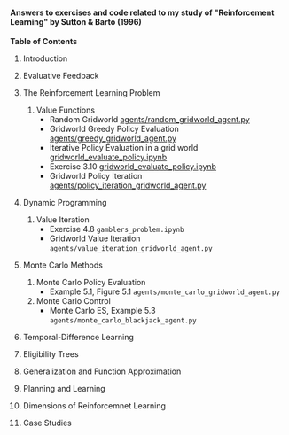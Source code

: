 #### Answers to exercises and code related to my study of "Reinforcement Learning" by Sutton & Barto (1996)

**Table of Contents**

1. Introduction
1. Evaluative Feedback
1. The Reinforcement Learning Problem
    1. Value Functions
        - Random Gridworld [agents/random_gridworld_agent.py](https://github.com/PeterMitrano/sutton_and_barto_rl/blob/master/agents/random_gridworld_agent.py)
        - Gridworld Greedy Policy Evaluation [agents/greedy_gridworld_agent.py](https://github.com/PeterMitrano/sutton_and_barto_rl/blob/master/agents/greedy_gridworld_agent.py)
        - Iterative Policy Evaluation in a grid world [gridworld_evaluate_policy.ipynb](https://github.com/PeterMitrano/sutton_and_barto_rl/blob/master/gridworld_evaluate_policy.ipynb)
        - Exercise 3.10 [gridworld_evaluate_policy.ipynb](https://github.com/PeterMitrano/sutton_and_barto_rl/blob/master/gridworld_evaluate_policy.ipynb)
        - Gridworld Policy Iteration [agents/policy_iteration_gridworld_agent.py](https://github.com/PeterMitrano/sutton_and_barto_rl/blob/master/agents/policy_itereation_gridworld_agent.py)
        
        
1. Dynamic Programming
    1. Value Iteration
        - Exercise 4.8 `gamblers_problem.ipynb`
        - Gridworld Value Iteration `agents/value_iteration_gridworld_agent.py`
        
1. Monte Carlo Methods
    1. Monte Carlo Policy Evaluation
        - Example 5.1, Figure 5.1 `agents/monte_carlo_gridworld_agent.py`
    1. Monte Carlo Control
        - Monte Carlo ES, Example 5.3 `agents/monte_carlo_blackjack_agent.py`
        
1. Temporal-Difference Learning
1. Eligibility Trees
1. Generalization and Function Approximation
1. Planning and Learning
1. Dimensions of Reinforcemnet Learning
1. Case Studies
